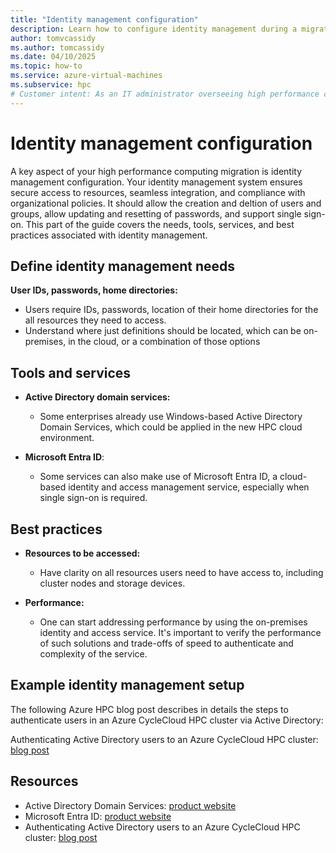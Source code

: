 ```yaml
---
title: "Identity management configuration"
description: Learn how to configure identity management during a migration of high performance computing architecture.
author: tomvcassidy
ms.author: tomcassidy
ms.date: 04/10/2025
ms.topic: how-to
ms.service: azure-virtual-machines
ms.subservice: hpc
# Customer intent: As an IT administrator overseeing high performance computing migration, I want to configure identity management systems, so that I can ensure secure access to resources and comply with organizational policies during the migration process.
---
```


# Identity management configuration

A key aspect of your high performance computing migration is identity management configuration. Your identity management system ensures secure access to resources, seamless integration, and compliance with organizational policies. It should allow the creation and deltion of users and groups, allow updating and resetting of passwords, and support single sign-on. This part of the guide covers the needs, tools, services, and best practices associated with identity management.

## Define identity management needs

**User IDs, passwords, home directories:**
  - Users require IDs, passwords, location of their home directories for the all resources they need to access.
  - Understand where just definitions should be located, which can be on-premises, in the cloud, or a combination of those options

## Tools and services

* **Active Directory domain services:**
  - Some enterprises already use Windows-based Active Directory Domain Services, which could be applied in the new HPC cloud environment.

* **Microsoft Entra ID**:
  - Some services can also make use of Microsoft Entra ID, a cloud-based identity and access management service, especially when single sign-on is required.

## Best practices

* **Resources to be accessed:**
  - Have clarity on all resources users need to have access to, including cluster nodes and storage devices.

* **Performance:**
  - One can start addressing performance by using the on-premises identity and access service. It's important to verify the performance of such solutions and trade-offs of speed to authenticate and complexity of the service.

## Example identity management setup

The following Azure HPC blog post describes in details the steps to authenticate users in an Azure CycleCloud HPC cluster via Active Directory:

Authenticating Active Directory users to an Azure CycleCloud HPC cluster: [blog post](https://techcommunity.microsoft.com/t5/azure-high-performance-computing/authenticating-active-directory-users-to-an-azure-cyclecloud-hpc/ba-p/3757085)

## Resources

- Active Directory Domain Services: [product website](/windows-server/identity/ad-ds/get-started/virtual-dc/active-directory-domain-services-overview)
- Microsoft Entra ID: [product website](/entra/identity/)
- Authenticating Active Directory users to an Azure CycleCloud HPC cluster: [blog post](https://techcommunity.microsoft.com/t5/azure-high-performance-computing/authenticating-active-directory-users-to-an-azure-cyclecloud-hpc/ba-p/3757085)
